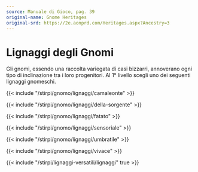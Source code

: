 ```yaml
---
source: Manuale di Gioco, pag. 39
original-name: Gnome Heritages
original-srd: https://2e.aonprd.com/Heritages.aspx?Ancestry=3
---
```


# Lignaggi degli Gnomi

Gli gnomi, essendo una raccolta variegata di casi bizzarri, annoverano ogni tipo
di inclinazione tra i loro progenitori. Al 1° livello scegli uno dei seguenti
lignaggi gnomeschi.

{{< include "/stirpi/gnomo/lignaggi/camaleonte" >}}

{{< include "/stirpi/gnomo/lignaggi/della-sorgente" >}}

{{< include "/stirpi/gnomo/lignaggi/fatato" >}}

{{< include "/stirpi/gnomo/lignaggi/sensoriale" >}}

{{< include "/stirpi/gnomo/lignaggi/umbratile" >}}

{{< include "/stirpi/gnomo/lignaggi/vivace" >}}

{{< include "/stirpi/lignaggi-versatili/lignaggi" true >}}
